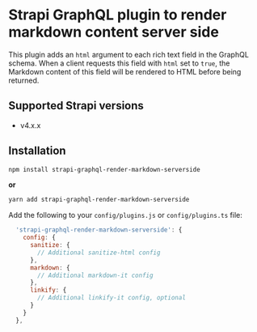 # Strapi GraphQL plugin to render markdown content server side

This plugin adds an `html` argument to each rich text field in the GraphQL schema.
When a client requests this field with `html` set to `true`, the Markdown content of 
this field will be rendered to HTML before being returned.

## Supported Strapi versions

- v4.x.x

## Installation

```sh
npm install strapi-graphql-render-markdown-serverside
```

**or**

```sh
yarn add strapi-graphql-render-markdown-serverside
```

Add the following to your `config/plugins.js` or `config/plugins.ts` file:

```js
  'strapi-graphql-render-markdown-serverside': {
    config: {
      sanitize: {
        // Additional sanitize-html config
      },
      markdown: {
        // Additional markdown-it config
      },
      linkify: {
        // Additional linkify-it config, optional
      }
    }
  },
```
